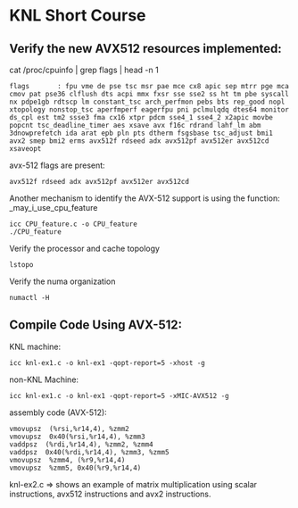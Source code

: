 # KNL Short Course

## Verify the new AVX512 resources implemented:

cat /proc/cpuinfo | grep flags | head -n 1

```
flags		: fpu vme de pse tsc msr pae mce cx8 apic sep mtrr pge mca cmov pat pse36 clflush dts acpi mmx fxsr sse sse2 ss ht tm pbe syscall nx pdpe1gb rdtscp lm constant_tsc arch_perfmon pebs bts rep_good nopl xtopology nonstop_tsc aperfmperf eagerfpu pni pclmulqdq dtes64 monitor ds_cpl est tm2 ssse3 fma cx16 xtpr pdcm sse4_1 sse4_2 x2apic movbe popcnt tsc_deadline_timer aes xsave avx f16c rdrand lahf_lm abm 3dnowprefetch ida arat epb pln pts dtherm fsgsbase tsc_adjust bmi1 avx2 smep bmi2 erms avx512f rdseed adx avx512pf avx512er avx512cd xsaveopt
```

avx-512 flags are present:

```
avx512f rdseed adx avx512pf avx512er avx512cd
```

Another mechanism to identify the AVX-512 support is using the function: _may_i_use_cpu_feature

```
icc CPU_feature.c -o CPU_feature
./CPU_feature
```

Verify the processor and cache topology

```
lstopo
```

Verify the numa organization
```
numactl -H
```

## Compile Code Using AVX-512:

KNL machine:
```
icc knl-ex1.c -o knl-ex1 -qopt-report=5 -xhost -g
```

non-KNL Machine:
```
icc knl-ex1.c -o knl-ex1 -qopt-report=5 -xMIC-AVX512 -g
```

assembly code (AVX-512):
```
vmovupsz  (%rsi,%r14,4), %zmm2	
vmovupsz  0x40(%rsi,%r14,4), %zmm3	
vaddpsz  (%rdi,%r14,4), %zmm2, %zmm4	
vaddpsz  0x40(%rdi,%r14,4), %zmm3, %zmm5	
vmovupsz  %zmm4, (%r9,%r14,4)	
vmovupsz  %zmm5, 0x40(%r9,%r14,4)
```


knl-ex2.c => shows an example of matrix multiplication using scalar instructions, avx512 instructions and avx2 instructions.

